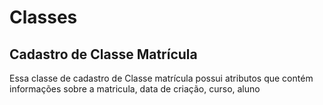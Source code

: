 # Classes
## Cadastro de Classe Matrícula
Essa classe de cadastro de Classe matrícula possui atributos que contém informações sobre a matricula, data de criação, curso, aluno